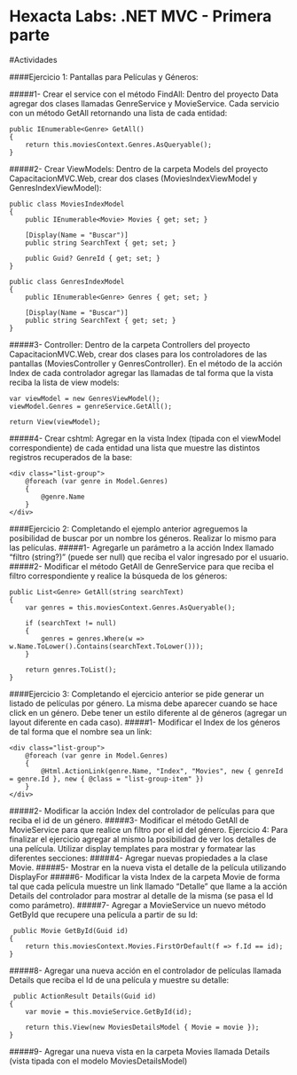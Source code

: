 Hexacta Labs: .NET MVC - Primera parte
======================================

#Actividades

####Ejercicio 1: Pantallas para Películas y Géneros:

#####1-	Crear el service con el método FindAll:
Dentro del proyecto Data agregar dos clases llamadas GenreService y MovieService. Cada servicio con un método GetAll retornando una lista de cada entidad:
```
public IEnumerable<Genre> GetAll()
{
    return this.moviesContext.Genres.AsQueryable();
}
```

#####2-	Crear ViewModels:
Dentro de la carpeta Models del proyecto CapacitacionMVC.Web, crear dos clases (MoviesIndexViewModel y GenresIndexViewModel):
```
public class MoviesIndexModel
{
    public IEnumerable<Movie> Movies { get; set; }

    [Display(Name = "Buscar")]
    public string SearchText { get; set; }

    public Guid? GenreId { get; set; }
}
```

```
public class GenresIndexModel
{
    public IEnumerable<Genre> Genres { get; set; }

    [Display(Name = "Buscar")]
    public string SearchText { get; set; }
}
```

#####3-	Controller: 
Dentro de la carpeta Controllers del proyecto CapacitacionMVC.Web, crear dos clases para los controladores de las pantallas (MoviesController y GenresController).
En el método de la acción Index de cada controlador agregar las llamadas de tal forma que la vista reciba la lista de view models:

```
var viewModel = new GenresViewModel();
viewModel.Genres = genreService.GetAll();

return View(viewModel);
```

#####4-	Crear cshtml:
Agregar en la vista Index (tipada con el viewModel correspondiente) de cada entidad una lista que muestre las distintos registros recuperados de la base:

```
<div class="list-group">
    @foreach (var genre in Model.Genres)
    {
        @genre.Name
    }
</div>
```

####Ejercicio 2: Completando el ejemplo anterior agreguemos la posibilidad de buscar por un nombre los géneros. Realizar lo mismo para las películas.
#####1-	Agregarle un parámetro a la acción Index llamado “filtro (string?)” (puede ser null) que reciba el valor ingresado por el usuario.
#####2-	Modificar el método GetAll de GenreService para que reciba el filtro correspondiente y realice la búsqueda de los géneros:

```
public List<Genre> GetAll(string searchText)
{
    var genres = this.moviesContext.Genres.AsQueryable();

    if (searchText != null)
    {
        genres = genres.Where(w => w.Name.ToLower().Contains(searchText.ToLower()));
    }

    return genres.ToList();
}
```

####Ejercicio 3: Completando el ejercicio anterior se pide generar un listado de películas por género. La misma debe aparecer cuando se hace click en un género. Debe tener un estilo diferente al de géneros (agregar un layout diferente en cada caso). 
#####1-	Modificar el Index de los géneros de tal forma que el nombre sea un link:

```
<div class="list-group">
    @foreach (var genre in Model.Genres)
    {
        @Html.ActionLink(genre.Name, "Index", "Movies", new { genreId = genre.Id }, new { @class = "list-group-item" })
    }
</div>
```

#####2-	Modificar la acción Index del controlador de películas para que reciba el id de un género.
#####3-	Modificar el método GetAll de MovieService para que realice un filtro por el id del género.
Ejercicio 4: Para finalizar el ejercicio agregar al mismo la posibilidad de ver los detalles de una película. Utilizar display templates para mostrar y formatear las diferentes secciones:
#####4-	Agregar nuevas propiedades a la clase Movie.
#####5-	Mostrar en la nueva vista el detalle de la película utilizando DisplayFor
#####6-	Modificar la vista Index de la carpeta Movie de forma tal que cada película muestre un link llamado “Detalle” que llame a la acción Details del controlador para mostrar al detalle de la misma (se pasa el Id como parámetro).
#####7-	Agregar a MovieService un nuevo método GetById que recupere una película a partir de su Id:

```
 public Movie GetById(Guid id)
{
    return this.moviesContext.Movies.FirstOrDefault(f => f.Id == id);
}
```

#####8-	Agregar una nueva acción en el controlador de películas llamada Details que reciba el Id de una película y muestre su detalle:

```
 public ActionResult Details(Guid id)
{
    var movie = this.movieService.GetById(id);

    return this.View(new MoviesDetailsModel { Movie = movie });
}
```

#####9-	Agregar una nueva vista en la carpeta Movies llamada Details (vista tipada con el modelo MoviesDetailsModel)





